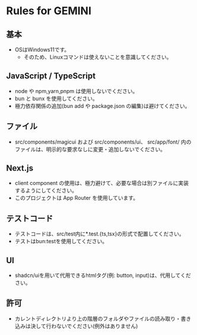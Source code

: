 # Rules for GEMINI

## 基本
- OSはWindows11です。
  - そのため、Linuxコマンドは使えないことを意識してください。

## JavaScript / TypeScript

- node や npm,yarn,pnpm は使用しないでください。
- bun と bunx を使用してください。
- 極力依存関係の追加(bun add や package.json の編集)は避けてください。

## ファイル

- src/components/magicui および src/components/ui、 src/app/font/ 内のファイルは、明示的な要求なしに変更・追加しないでください。

## Next.js

- client component の使用は、極力避けて、必要な場合は別ファイルに実装するようにしてください。
- このプロジェクトは App Router を使用しています。

## テストコード
- テストコードは、src/test内に*.test.{ts,tsx}の形式で配置してください。
- テストはbun:testを使用してください。

## UI
- shadcn/uiを用いて代用できるhtmlタグ(例: button, input)は、代用してください。

## 許可

- カレントディレクトリより上の階層のフォルダやファイルの読み取り・書き込みは決して行わないでください(例外はありません)
